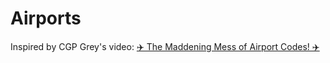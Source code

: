 # Airports

Inspired by CGP Grey's video:
[✈️ The Maddening Mess of Airport Codes! ✈️](https://www.youtube.com/watch?v=jfOUVYQnuhw)
